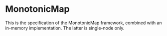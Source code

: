 # MonotonicMap

This is the specification of the MonotonicMap framework, combined with an
in-memory implementation. The latter is single-node only.